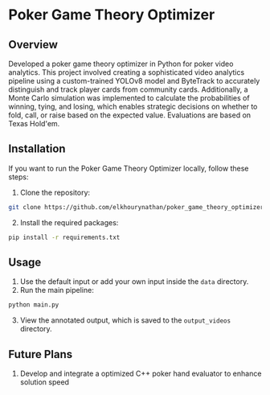 # Poker Game Theory Optimizer

## Overview

Developed a poker game theory optimizer in Python for poker video analytics. This project involved creating a sophisticated video analytics pipeline using a custom-trained YOLOv8 model and ByteTrack to accurately distinguish and track player cards from community cards. Additionally, a Monte Carlo simulation was implemented to calculate the probabilities of winning, tying, and losing, which enables strategic decisions on whether to fold, call, or raise based on the expected value. Evaluations are based on Texas Hold'em.

## Installation

If you want to run the Poker Game Theory Optimizer locally, follow these steps:

1. Clone the repository:
``` bash
git clone https://github.com/elkhourynathan/poker_game_theory_optimizer.git
```
2. Install the required packages:
``` bash
pip install -r requirements.txt
```
## Usage

1. Use the default input or add your own input inside the `data` directory.
2. Run the main pipeline:
``` bash
python main.py
```
3. View the annotated output, which is saved to the `output_videos` directory.

## Future Plans
1. Develop and integrate a optimized C++ poker hand evaluator to enhance solution speed
